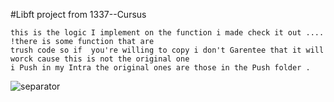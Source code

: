 #Libft project from 1337--Cursus

    this is the logic I implement on the function i made check it out .... !there is some function that are 
    trush code so if  you're willing to copy i don't Garentee that it will worck cause this is not the original one 
    i Push in my Intra the original ones are those in the Push folder . 
 ![separator](https://github.com/Mohammedmaghri/libft.h/assets/135870538/1521b953-bdcd-4726-a002-800d3c02578e)

